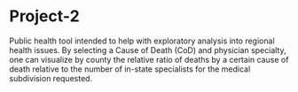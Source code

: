 # Project-2

Public health tool intended to help with exploratory analysis into regional health issues. By selecting a Cause of Death (CoD) and physician specialty, one can visualize by county the relative ratio of deaths by a certain cause of death relative to the number of in-state specialists for the medical subdivision requested. 
